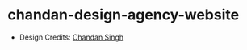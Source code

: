 # chandan-design-agency-website

-   Design Credits: [Chandan Singh](https://www.figma.com/community/file/1279079738685247219)
